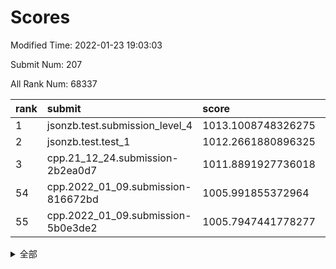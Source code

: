 # Scores

Modified Time: 2022-01-23 19:03:03

Submit Num: 207

All Rank Num: 68337

| rank |               submit               |       score        |       sigma        | pk_num |
| :--- | :--------------------------------- | :----------------- | :----------------- | :----- |
| 1    | jsonzb.test.submission_level_4     | 1013.1008748326275 | 0.7820212236293744 | 1322   |
| 2    | jsonzb.test.test_1                 | 1012.2661880896325 | 0.7829591809438294 | 1320   |
| 3    | cpp.21_12_24.submission-2b2ea0d7   | 1011.8891927736018 | 0.785616908924439  | 1322   |
| 54   | cpp.2022_01_09.submission-816672bd | 1005.991855372964  | 0.7330898006931661 | 1315   |
| 55   | cpp.2022_01_09.submission-5b0e3de2 | 1005.7947441778277 | 0.7291503517132463 | 1320   |


<details>
<summary>全部</summary>

| rank |                 submit                 |       score        |       sigma        | pk_num |
| :--- | :------------------------------------- | :----------------- | :----------------- | :----- |
| 1    | jsonzb.test.submission_level_4         | 1013.1008748326275 | 0.7820212236293744 | 1322   |
| 2    | jsonzb.test.test_1                     | 1012.2661880896325 | 0.7829591809438294 | 1320   |
| 3    | cpp.21_12_24.submission-2b2ea0d7       | 1011.8891927736018 | 0.785616908924439  | 1322   |
| 4    | gobigger.level_3.submission_level_3_23 | 1011.7436691144834 | 0.7960197217824639 | 1322   |
| 5    | gobigger.level_3.submission_level_3_21 | 1011.5417988498838 | 0.7750679588493276 | 1323   |
| 6    | gobigger.level_3.submission_level_3_4  | 1011.2316362736138 | 0.7554422786872869 | 1320   |
| 7    | gobigger.level_3.submission_level_3_47 | 1011.0375771292479 | 0.7761324303373215 | 1316   |
| 8    | gobigger.level_3.submission_level_3_41 | 1010.9760779734227 | 0.7622183810622011 | 1321   |
| 9    | gobigger.level_3.submission_level_3_24 | 1010.8816892575984 | 0.7718127635522105 | 1326   |
| 10   | gobigger.level_3.submission_level_3_32 | 1010.815846817388  | 0.758328338340807  | 1319   |
| 11   | gobigger.level_3.submission_level_3_38 | 1010.8133577977757 | 0.7794881426500658 | 1318   |
| 12   | gobigger.level_3.submission_level_3_28 | 1010.6851183721948 | 0.7727568760756484 | 1319   |
| 13   | gobigger.level_3.submission_level_3_31 | 1010.6782864463    | 0.7661514967153079 | 1318   |
| 14   | gobigger.level_3.submission_level_3_5  | 1010.6400575693684 | 0.7503546047015388 | 1319   |
| 15   | gobigger.level_3.submission_level_3_36 | 1010.5854069960435 | 0.7465197557922065 | 1323   |
| 16   | gobigger.level_3.submission_level_3_26 | 1010.580840902272  | 0.7642751216794207 | 1322   |
| 17   | gobigger.level_3.submission_level_3_30 | 1010.5547641699097 | 0.7571308576542805 | 1321   |
| 18   | gobigger.level_3.submission_level_3_45 | 1010.5379958108238 | 0.7677105104828096 | 1321   |
| 19   | gobigger.level_3.submission_level_3_15 | 1010.4925400504889 | 0.7863484397393598 | 1322   |
| 20   | gobigger.level_3.submission_level_3_49 | 1010.379849738763  | 0.7483613844238916 | 1319   |
| 21   | gobigger.level_3.submission_level_3_27 | 1010.324093323172  | 0.779098056904903  | 1320   |
| 22   | gobigger.level_3.submission_level_3_6  | 1010.2777261773568 | 0.7921636710247847 | 1320   |
| 23   | gobigger.level_3.submission_level_3_29 | 1010.2559437954633 | 0.7550703382844856 | 1323   |
| 24   | gobigger.level_3.submission_level_3_44 | 1010.219199000262  | 0.7677981449909139 | 1326   |
| 25   | gobigger.level_3.submission_level_3_46 | 1010.2029606045718 | 0.7570839243931341 | 1326   |
| 26   | gobigger.level_3.submission_level_3_33 | 1010.0884161038613 | 0.752344185219747  | 1319   |
| 27   | gobigger.level_3.submission_level_3_35 | 1010.0854244788273 | 0.7655964653077245 | 1322   |
| 28   | gobigger.level_3.submission_level_3_37 | 1010.0601514130196 | 0.7685233813324281 | 1314   |
| 29   | gobigger.level_3.submission_level_3_9  | 1010.0506722825761 | 0.7644521216671142 | 1320   |
| 30   | gobigger.level_3.submission_level_3_40 | 1010.0015457520093 | 0.7611268806641553 | 1324   |
| 31   | gobigger.level_3.submission_level_3_8  | 1009.8453973728263 | 0.7491700420547401 | 1314   |
| 32   | gobigger.level_3.submission_level_3_18 | 1009.8097591368283 | 0.7510817015382069 | 1317   |
| 33   | gobigger.level_3.submission_level_3_10 | 1009.7712438137855 | 0.7596521467342097 | 1324   |
| 34   | gobigger.level_3.submission_level_3_19 | 1009.7685593536445 | 0.7478713724086096 | 1325   |
| 35   | gobigger.level_3.submission_level_3_1  | 1009.72414006114   | 0.7388443269917024 | 1321   |
| 36   | gobigger.level_3.submission_level_3_48 | 1009.6684606035793 | 0.7506098798233857 | 1319   |
| 37   | gobigger.level_3.submission_level_3_43 | 1009.6226756644058 | 0.7459766724895355 | 1319   |
| 38   | gobigger.level_3.submission_level_3_25 | 1009.5488218424643 | 0.75942859228851   | 1320   |
| 39   | gobigger.level_3.submission_level_3_17 | 1009.5244961487812 | 0.7477079697260957 | 1317   |
| 40   | gobigger.level_3.submission_level_3_34 | 1009.4874460301095 | 0.7709614099473496 | 1324   |
| 41   | gobigger.level_3.submission_level_3_13 | 1009.4825952959663 | 0.7424436598621132 | 1320   |
| 42   | gobigger.level_3.submission_level_3_22 | 1009.4576772504837 | 0.736016985662055  | 1321   |
| 43   | gobigger.level_3.submission_level_3_39 | 1009.3882085102042 | 0.7465252079748808 | 1320   |
| 44   | gobigger.level_3.submission_level_3_11 | 1009.3722575159202 | 0.7556102524089794 | 1321   |
| 45   | gobigger.level_3.submission_level_3_2  | 1009.2777480461393 | 0.7465700065982526 | 1324   |
| 46   | gobigger.level_3.submission_level_3_16 | 1009.2164773457044 | 0.7416488096471536 | 1323   |
| 47   | gobigger.level_3.submission_level_3_12 | 1008.9636708266722 | 0.7366517017910101 | 1320   |
| 48   | gobigger.level_3.submission_level_3_20 | 1008.899941460424  | 0.7718138987241856 | 1321   |
| 49   | gobigger.level_3.submission_level_3_7  | 1008.4203272366624 | 0.7472021659050656 | 1325   |
| 50   | gobigger.level_3.submission_level_3_42 | 1008.3359128237817 | 0.7516924554959589 | 1314   |
| 51   | gobigger.level_3.submission_level_3_3  | 1007.8743045408464 | 0.7386532238772784 | 1324   |
| 52   | gobigger.level_3.submission_level_3_0  | 1007.7735768816138 | 0.7381027344373308 | 1322   |
| 53   | gobigger.level_3.submission_level_3_14 | 1007.6210922249496 | 0.7345957663218996 | 1322   |
| 54   | cpp.2022_01_09.submission-816672bd     | 1005.991855372964  | 0.7330898006931661 | 1315   |
| 55   | cpp.2022_01_09.submission-5b0e3de2     | 1005.7947441778277 | 0.7291503517132463 | 1320   |
| 56   | gobigger.level_1.submission_level_1_11 | 1004.6868081017732 | 0.7212494481469711 | 1314   |
| 57   | gobigger.level_1.submission_level_1_9  | 1004.510140863508  | 0.7200097719885574 | 1323   |
| 58   | gobigger.level_1.submission_level_1_23 | 1004.3530831116161 | 0.7310413245006944 | 1317   |
| 59   | gobigger.level_1.submission_level_1_12 | 1004.3318205067661 | 0.7295100259438164 | 1316   |
| 60   | gobigger.level_1.submission_level_1_7  | 1004.2640377629683 | 0.7140615113439581 | 1318   |
| 61   | gobigger.level_1.submission_level_1_18 | 1004.2043806797933 | 0.7228558230681833 | 1317   |
| 62   | gobigger.level_1.submission_level_1_32 | 1004.2020665709653 | 0.7136378850790058 | 1323   |
| 63   | gobigger.level_1.submission_level_1_26 | 1004.1137126032328 | 0.7390636363116585 | 1319   |
| 64   | gobigger.level_1.submission_level_1_15 | 1004.0701793460959 | 0.7176369751255604 | 1319   |
| 65   | gobigger.level_1.submission_level_1_49 | 1004.0487999487339 | 0.718706646216433  | 1322   |
| 66   | gobigger.level_1.submission_level_1_21 | 1003.9460986851769 | 0.7329446968756308 | 1318   |
| 67   | gobigger.level_1.submission_level_1_29 | 1003.8061500787402 | 0.7080696815216765 | 1315   |
| 68   | gobigger.level_1.submission_level_1_35 | 1003.7038883044747 | 0.7128996005413551 | 1318   |
| 69   | gobigger.level_1.submission_level_1_10 | 1003.6885809258895 | 0.7200254690790631 | 1323   |
| 70   | gobigger.level_1.submission_level_1_30 | 1003.6800913762047 | 0.7157704528784571 | 1325   |
| 71   | gobigger.level_1.submission_level_1_24 | 1003.6589634329655 | 0.7323338281042235 | 1325   |
| 72   | gobigger.level_1.submission_level_1_19 | 1003.5978636417176 | 0.7305071271367471 | 1323   |
| 73   | gobigger.level_1.submission_level_1_38 | 1003.5514660313871 | 0.7226675970774099 | 1318   |
| 74   | gobigger.level_1.submission_level_1_3  | 1003.5290007611726 | 0.7221311309262795 | 1323   |
| 75   | gobigger.level_1.submission_level_1_6  | 1003.5048770534578 | 0.7058589255088998 | 1322   |
| 76   | gobigger.level_1.submission_level_1_44 | 1003.3928798667846 | 0.7151841205222258 | 1316   |
| 77   | gobigger.level_1.submission_level_1_2  | 1003.3734503118258 | 0.709818990812733  | 1322   |
| 78   | gobigger.level_1.submission_level_1_33 | 1003.3510983168768 | 0.7070758372422411 | 1318   |
| 79   | gobigger.level_1.submission_level_1_43 | 1003.3154455856072 | 0.7172716510130239 | 1325   |
| 80   | gobigger.level_1.submission_level_1_34 | 1003.2951942105095 | 0.714819384797841  | 1322   |
| 81   | gobigger.level_1.submission_level_1_40 | 1003.2077641250213 | 0.7081647375120584 | 1322   |
| 82   | gobigger.level_1.submission_level_1_39 | 1003.1792541304545 | 0.725989852721767  | 1319   |
| 83   | gobigger.level_1.submission_level_1_37 | 1003.160862734155  | 0.7128872222674696 | 1322   |
| 84   | gobigger.level_1.submission_level_1_20 | 1003.1039045277739 | 0.7086464865225724 | 1318   |
| 85   | gobigger.level_1.submission_level_1_45 | 1003.0666035569649 | 0.717820669342877  | 1320   |
| 86   | gobigger.level_1.submission_level_1_48 | 1002.9957220446048 | 0.716822611826815  | 1317   |
| 87   | gobigger.level_1.submission_level_1_28 | 1002.9431667507449 | 0.720874300709063  | 1324   |
| 88   | gobigger.level_1.submission_level_1_36 | 1002.9332369649345 | 0.7149796438701315 | 1315   |
| 89   | gobigger.level_1.submission_level_1_13 | 1002.8940858309835 | 0.7139701998809919 | 1319   |
| 90   | gobigger.level_1.submission_level_1_27 | 1002.8730949593134 | 0.7048891812338562 | 1320   |
| 91   | gobigger.level_1.submission_level_1_31 | 1002.8656166087522 | 0.7183593915976355 | 1326   |
| 92   | gobigger.level_1.submission_level_1_42 | 1002.8583835878335 | 0.700073026819566  | 1323   |
| 93   | gobigger.level_1.submission_level_1_47 | 1002.836157452454  | 0.7114313497016902 | 1323   |
| 94   | gobigger.level_1.submission_level_1_14 | 1002.7842324706261 | 0.7125132544820332 | 1321   |
| 95   | gobigger.level_1.submission_level_1_17 | 1002.7292253166756 | 0.7149013468157782 | 1320   |
| 96   | gobigger.level_1.submission_level_1_16 | 1002.655618802677  | 0.7177245587210307 | 1322   |
| 97   | gobigger.level_1.submission_level_1_5  | 1002.6487344002488 | 0.7122932441734631 | 1319   |
| 98   | gobigger.level_1.submission_level_1_46 | 1002.5578428438521 | 0.7061654980682056 | 1324   |
| 99   | gobigger.level_1.submission_level_1_41 | 1002.5556861367457 | 0.7121841423722348 | 1316   |
| 100  | gobigger.level_1.submission_level_1_4  | 1002.5460322749213 | 0.7280774943006891 | 1319   |
| 101  | gobigger.level_1.submission_level_1_8  | 1002.4658262739729 | 0.7052856207059962 | 1320   |
| 102  | gobigger.level_1.submission_level_1_0  | 1002.2890629886325 | 0.7147162117314327 | 1323   |
| 103  | gobigger.level_1.submission_level_1_1  | 1002.2146083499807 | 0.7121312705012225 | 1320   |
| 104  | gobigger.level_1.submission_level_1_22 | 1002.1042062157554 | 0.7175982933805823 | 1319   |
| 105  | gobigger.level_1.submission_level_1_25 | 1001.9866242541984 | 0.7146137374719118 | 1322   |
| 106  | gobigger.random.submission_random_8    | 997.0670324270236  | 0.708542783843786  | 1320   |
| 107  | gobigger.random.submission_random_15   | 996.8485261767506  | 0.7020262678365978 | 1323   |
| 108  | gobigger.random.submission_random_13   | 996.7691915916898  | 0.7076358094458959 | 1331   |
| 109  | gobigger.random.submission_random_21   | 996.7247810944175  | 0.7160599807718581 | 1321   |
| 110  | gobigger.random.submission_random_6    | 996.4637875659963  | 0.7079679753265529 | 1320   |
| 111  | gobigger.random.submission_random_18   | 996.4154340919257  | 0.6984541839839328 | 1323   |
| 112  | gobigger.random.submission_random_16   | 996.4103032925758  | 0.7088677432441396 | 1323   |
| 113  | gobigger.random.submission_random_43   | 996.2701827996698  | 0.7217514354389194 | 1325   |
| 114  | gobigger.random.submission_random_49   | 996.2630508073937  | 0.7137433877369271 | 1318   |
| 115  | gobigger.random.submission_random_41   | 996.2427692152162  | 0.7099573627129951 | 1326   |
| 116  | gobigger.random.submission_random_25   | 996.2339797422353  | 0.7135800767764781 | 1320   |
| 117  | gobigger.random.submission_random_22   | 996.2160745670828  | 0.7067639702090215 | 1324   |
| 118  | gobigger.random.submission_random_47   | 996.1861634630118  | 0.7105369140203154 | 1323   |
| 119  | gobigger.random.submission_random_42   | 996.1801993349721  | 0.7105515808712372 | 1319   |
| 120  | gobigger.random.submission_random_27   | 996.111136963558   | 0.7063019839021588 | 1321   |
| 121  | gobigger.random.submission_random_33   | 996.0346538516109  | 0.7164575477341055 | 1322   |
| 122  | gobigger.random.submission_random_17   | 996.0267671205761  | 0.7159159886264557 | 1320   |
| 123  | gobigger.random.submission_random_44   | 995.9887083099018  | 0.7165558875000264 | 1321   |
| 124  | gobigger.random.submission_random_4    | 995.9821172468153  | 0.6968983273061273 | 1319   |
| 125  | gobigger.random.submission_random_45   | 995.9809707184364  | 0.6987943458975366 | 1320   |
| 126  | gobigger.random.submission_random_35   | 995.9073253373301  | 0.7113973806934383 | 1326   |
| 127  | gobigger.random.submission_random_1    | 995.9004121027118  | 0.7181334574265122 | 1320   |
| 128  | gobigger.random.submission_random_40   | 995.8969952701716  | 0.7084153641441729 | 1324   |
| 129  | gobigger.random.submission_random_46   | 995.8631792573086  | 0.7124576273061498 | 1319   |
| 130  | gobigger.random.submission_random_5    | 995.8497590153095  | 0.7170994867052893 | 1314   |
| 131  | gobigger.random.submission_random_48   | 995.7797985149706  | 0.7183512264918026 | 1320   |
| 132  | gobigger.random.submission_random_24   | 995.7667387143764  | 0.7065877028343179 | 1323   |
| 133  | gobigger.random.submission_random_34   | 995.7145554787309  | 0.7072901291863297 | 1322   |
| 134  | gobigger.random.submission_random_28   | 995.6703063414768  | 0.7172244115978463 | 1320   |
| 135  | gobigger.random.submission_random_20   | 995.662912951954   | 0.7091543057380023 | 1320   |
| 136  | gobigger.random.submission_random_14   | 995.6321076502451  | 0.7068570117085088 | 1317   |
| 137  | gobigger.random.submission_random_38   | 995.6198592903263  | 0.7147536534639459 | 1320   |
| 138  | gobigger.random.submission_random_12   | 995.6158112395988  | 0.7055554695696349 | 1320   |
| 139  | gobigger.random.submission_random_10   | 995.5846390291941  | 0.7328316904304506 | 1319   |
| 140  | gobigger.random.submission_random_37   | 995.560448869074   | 0.7195259804502308 | 1316   |
| 141  | gobigger.random.submission_random_36   | 995.4388299824394  | 0.718186986720224  | 1315   |
| 142  | gobigger.random.submission_random_7    | 995.4301186675902  | 0.7190552640756092 | 1321   |
| 143  | gobigger.random.submission_random_32   | 995.3639069059631  | 0.7110943806855955 | 1320   |
| 144  | gobigger.random.submission_random_31   | 995.3327939612074  | 0.7065166056542305 | 1324   |
| 145  | gobigger.random.submission_random_2    | 995.2812586565194  | 0.7119430824439044 | 1317   |
| 146  | gobigger.random.submission_random_23   | 995.2737047721383  | 0.6994528354613031 | 1319   |
| 147  | gobigger.random.submission_random_26   | 995.0456830025404  | 0.7152150176926566 | 1319   |
| 148  | gobigger.random.submission_random_0    | 995.0312148436317  | 0.7187898014559261 | 1320   |
| 149  | gobigger.random.submission_random_19   | 994.9123407992521  | 0.7143688947340959 | 1315   |
| 150  | gobigger.random.submission_random_9    | 994.9045835866405  | 0.7114951224719566 | 1318   |
| 151  | gobigger.random.submission_random_3    | 994.8903855756218  | 0.7241293387130769 | 1321   |
| 152  | gobigger.random.submission_random_29   | 994.726741409986   | 0.7217398541796164 | 1319   |
| 153  | gobigger.random.submission_random_30   | 994.6484462575391  | 0.717164497744911  | 1322   |
| 154  | gobigger.random.submission_random_11   | 994.10024578039    | 0.7108937533470688 | 1321   |
| 155  | gobigger.level_2.submission_level_2_2  | 994.0335761512854  | 0.7420237798994065 | 1318   |
| 156  | gobigger.random.submission_random_39   | 993.7303152316404  | 0.7366426082596601 | 1321   |
| 157  | gobigger.level_2.submission_level_2_30 | 993.3678343702994  | 0.7485066788541561 | 1320   |
| 158  | gobigger.level_2.submission_level_2_20 | 993.3676641284084  | 0.7330720911656979 | 1319   |
| 159  | gobigger.level_2.submission_level_2_17 | 993.305752497323   | 0.7324126454457169 | 1320   |
| 160  | gobigger.level_2.submission_level_2_44 | 993.2171976235414  | 0.7333578040873809 | 1321   |
| 161  | gobigger.level_2.submission_level_2_3  | 993.1890135438244  | 0.7370682449970054 | 1321   |
| 162  | gobigger.level_2.submission_level_2_5  | 992.9466259999977  | 0.7524337602629374 | 1318   |
| 163  | gobigger.level_2.submission_level_2_25 | 992.8821795025332  | 0.7476617313073693 | 1322   |
| 164  | gobigger.level_2.submission_level_2_35 | 992.8577205109257  | 0.731282089542286  | 1318   |
| 165  | gobigger.level_2.submission_level_2_6  | 992.8489975701746  | 0.735949044751711  | 1320   |
| 166  | gobigger.level_2.submission_level_2_27 | 992.8415032266754  | 0.7321804304514435 | 1324   |
| 167  | gobigger.level_2.submission_level_2_12 | 992.7732667888565  | 0.7380070652710238 | 1323   |
| 168  | gobigger.level_2.submission_level_2_49 | 992.6837515123447  | 0.7416150727584642 | 1322   |
| 169  | gobigger.level_2.submission_level_2_24 | 992.6172098107356  | 0.7624552132595058 | 1315   |
| 170  | gobigger.level_2.submission_level_2_38 | 992.6080312829143  | 0.7471329608888754 | 1320   |
| 171  | gobigger.level_2.submission_level_2_16 | 992.6032034366685  | 0.7406766949815894 | 1320   |
| 172  | gobigger.level_2.submission_level_2_26 | 992.5377761308155  | 0.7460077284557767 | 1317   |
| 173  | gobigger.level_2.submission_level_2_28 | 992.498051763734   | 0.7447097881235089 | 1325   |
| 174  | gobigger.level_2.submission_level_2_40 | 992.497667325973   | 0.7342697001839168 | 1319   |
| 175  | gobigger.level_2.submission_level_2_48 | 992.448197065581   | 0.7313555521690714 | 1323   |
| 176  | gobigger.level_2.submission_level_2_21 | 992.4335337516065  | 0.7516655265186927 | 1321   |
| 177  | gobigger.level_2.submission_level_2_34 | 992.3379796368594  | 0.7387935005545017 | 1321   |
| 178  | gobigger.level_2.submission_level_2_47 | 992.2314220003354  | 0.7295427573109455 | 1320   |
| 179  | gobigger.level_2.submission_level_2_18 | 992.1461202898893  | 0.7634706814286173 | 1323   |
| 180  | gobigger.level_2.submission_level_2_14 | 992.0789937034533  | 0.7427089130549708 | 1316   |
| 181  | gobigger.level_2.submission_level_2_1  | 992.0787029432698  | 0.7375883274538595 | 1320   |
| 182  | gobigger.level_2.submission_level_2_32 | 992.0751177312428  | 0.73649126574786   | 1319   |
| 183  | gobigger.level_2.submission_level_2_13 | 991.9292191507658  | 0.7363190278898217 | 1318   |
| 184  | gobigger.level_2.submission_level_2_31 | 991.9197107912061  | 0.7539730394303796 | 1315   |
| 185  | gobigger.level_2.submission_level_2_15 | 991.8077046749245  | 0.7494785491371333 | 1320   |
| 186  | gobigger.level_2.submission_level_2_42 | 991.7577423573566  | 0.7505148203678429 | 1322   |
| 187  | gobigger.level_2.submission_level_2_43 | 991.7566864804411  | 0.7465354736368273 | 1323   |
| 188  | gobigger.level_2.submission_level_2_36 | 991.7425940417589  | 0.7413962445606612 | 1325   |
| 189  | gobigger.level_2.submission_level_2_37 | 991.6897130184068  | 0.7549261268317118 | 1325   |
| 190  | gobigger.level_2.submission_level_2_39 | 991.5995668080873  | 0.7504757080035022 | 1326   |
| 191  | gobigger.level_2.submission_level_2_9  | 991.5618571195714  | 0.7391207758712275 | 1323   |
| 192  | gobigger.level_2.submission_level_2_7  | 991.5493416978006  | 0.741960635881593  | 1317   |
| 193  | gobigger.level_2.submission_level_2_46 | 991.5462323514578  | 0.752136508502368  | 1316   |
| 194  | gobigger.level_2.submission_level_2_41 | 991.4109252395615  | 0.7482617042481965 | 1321   |
| 195  | gobigger.level_2.submission_level_2_8  | 991.3128591633708  | 0.7422361069498555 | 1321   |
| 196  | gobigger.level_2.submission_level_2_45 | 991.28925738321    | 0.7487030042750842 | 1316   |
| 197  | gobigger.level_2.submission_level_2_29 | 991.267997937097   | 0.7756496311237099 | 1325   |
| 198  | gobigger.level_2.submission_level_2_23 | 991.2417782509045  | 0.7561778345011244 | 1324   |
| 199  | gobigger.level_2.submission_level_2_19 | 991.195635993123   | 0.7647397116662586 | 1321   |
| 200  | gobigger.level_2.submission_level_2_10 | 991.0308748687856  | 0.7518929068488074 | 1325   |
| 201  | gobigger.level_2.submission_level_2_0  | 990.9546757316014  | 0.7413654947735454 | 1320   |
| 202  | gobigger.level_2.submission_level_2_22 | 990.8495495431217  | 0.7479269174461367 | 1321   |
| 203  | gobigger.level_2.submission_level_2_11 | 990.5353897645422  | 0.778133830910991  | 1321   |
| 204  | gobigger.level_2.submission_level_2_4  | 990.0779289286281  | 0.7587787910561132 | 1320   |
| 205  | gobigger.level_2.submission_level_2_33 | 989.7594895662372  | 0.7796291741160344 | 1318   |
| 206  | gobigger.none.submission_none_1        | 978.8607904264039  | 1.2751235879831608 | 1316   |
| 207  | gobigger.none.submission_none_0        | 975.1081798095254  | 1.4822262992938835 | 1323   |

</details>